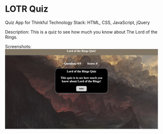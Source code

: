 # LOTR Quiz
Quiz App for Thinkful
Technology Stack: HTML, CSS, JavaScript, jQuery

Description: This is a quiz to see how much you know about The Lord of the Rings.

Screenshots: ![Start Page](https://github.com/justypugh/quiz-app/blob/master/Start-page.png)

